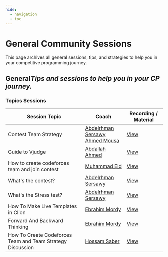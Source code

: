 ```yaml
---
hide:
  - navigation
  - toc
---
```


# General Community Sessions

This page archives all general sessions, tips, and strategies to help you in your competitive programming journey.

<div class="level-section">
  <h2>General<em>Tips and sessions to help you in your CP journey.</em></h2>

  <h3>Topics Sessions</h3>
  <table class="sessions-table">
    <thead>
        <tr>
            <th>Session Topic</th>
            <th>Coach</th>
            <th>Recording / Material</th>
        </tr>
    </thead>
    <tbody>
        <tr>
            <td>Contest Team Strategy</td>
            <td>
               <a href="../../../community/coaches/#abdelrhman-sersawy">Abdelrhman Sersawy</a>
               <br>
               <a href="../../../community/coaches/#ahmed-mousa">Ahmed Mousa</a>
            </td>
            <td><a href="https://www.youtube.com/watch?v=DPVeeVq9jWk" target="_blank">View</a></td>
        </tr>
        <tr>
            <td>Guide to Vjudge</td>
            <td><a href="../../community/coaches/#abdallah-ahmed">Abdallah Ahmed</a></td>
            <td>
                <a href="https://www.youtube.com/watch?v=rlP_ONf1bo8" target="_blank">View</a>
            </td>
        </tr>
        <tr>
            <td>How to create codeforces team and join contest</td>
            <td>
               <a href="../../../community/coaches/#muhammad-eid">Muhammad Eid</a>
            </td>
            <td><a href="https://www.youtube.com/watch?v=yjQ3mHHSCNA" target="_blank">View</a></td>
        </tr>
        <tr>
            <td>What's the contest?</td>
            <td>
               <a href="../../../community/coaches/#abdelrhman-sersawy">Abdelrhman Sersawy</a>
            </td>
            <td><a href="https://drive.google.com/file/d/1Hr0qaKHIy91duxuRFBrN0SCLvnNLHpS1/view?usp=sharing" target="_blank">View</a></td>
        </tr>
        <tr>
            <td>What's the Stress test?</td>
            <td>
               <a href="../../../community/coaches/#abdelrhman-sersawy">Abdelrhman Sersawy</a>
            </td>
            <td><a href="https://drive.google.com/file/d/1XpIaVCu0RNf7kjWHxYqapXcAs6-qbCb6/view?usp=sharing" target="_blank">View</a></td>
        </tr>
        <tr>
            <td>How To Make Live Templates in Clion</td>
            <td>
               <a href="../../../community/coaches/#ebrahim-mordy">Ebrahim Mordy</a>
            </td>
            <td><a href="https://www.youtube.com/watch?v=7_3pWlfU1Qo&list=PL7GFWD3CwxpZTCtOGnZbDZpMBDipXwAjo&index=6" target="_blank">View</a></td>
        </tr>
        <tr>
            <td>Forward And Backward Thinking</td>
            <td>
               <a href="../../../community/coaches/#ebrahim-mordy">Ebrahim Mordy</a>
            </td>
            <td><a href="https://www.youtube.com/watch?v=6oozIFjhcQI&list=PL7GFWD3CwxpZTCtOGnZbDZpMBDipXwAjo&index=1" target="_blank">View</a></td>
        </tr> 
        <tr>
            <td>How To Create Codeforces Team and Team Strategy Discussion</td>
            <td>
               <a href="../../../community/coaches/#hossam-saber">Hossam Saber</a>
            </td>
            <td><a href="https://youtu.be/O2QEHNkvzJ4?si=yXha8GZ3RYYIYxhb" target="_blank">View</a></td>
        </tr>
    </tbody>
  </table>

</div> 